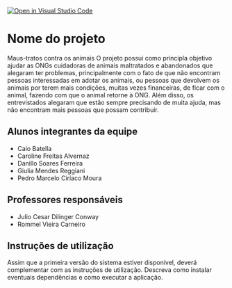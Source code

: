 [![Open in Visual Studio Code](https://classroom.github.com/assets/open-in-vscode-c66648af7eb3fe8bc4f294546bfd86ef473780cde1dea487d3c4ff354943c9ae.svg)](https://classroom.github.com/online_ide?assignment_repo_id=7598810&assignment_repo_type=AssignmentRepo)
# Nome do projeto
Maus-tratos contra os animais
O projeto possui como principla objetivo ajudar as ONGs cuidadoras de animais maltratados e abandonados que alegaram ter problemas, principalmente com o fato de que não encontram pessoas interessadas em adotar os animais, ou pessoas que devolvem os animais por terem mais condições, muitas vezes financeiras, de ficar com o animal, fazendo com que o animal retorne à ONG. Além disso, os entrevistados alegaram que estão sempre precisando de muita ajuda, mas não encontram mais pessoas que possam contribuir.

## Alunos integrantes da equipe

 - Caio Batella
 - Caroline Freitas Alvernaz
 - Danillo Soares Ferreira
 - Giulia Mendes Reggiani
 - Pedro Marcelo Ciríaco Moura

## Professores responsáveis

* Julio Cesar Dilinger Conway
* Rommel Vieira Carneiro

## Instruções de utilização

Assim que a primeira versão do sistema estiver disponível, deverá complementar com as instruções de utilização. Descreva como instalar eventuais dependências e como executar a aplicação.
